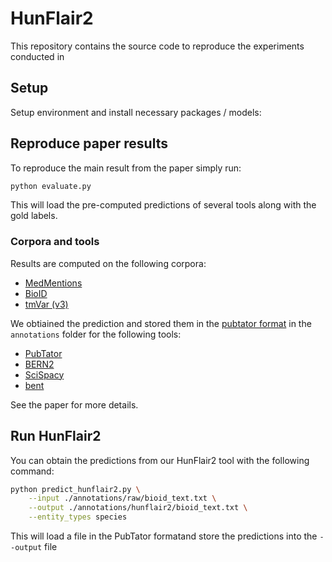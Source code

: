 # HunFlair2

This repository contains the source code to reproduce the experiments conducted in

## Setup

Setup environment and install necessary packages / models:

## Reproduce paper results

To reproduce the main result from the paper simply run:

```bash
python evaluate.py
```

This will load the pre-computed predictions of several tools along with the gold labels.

### Corpora and tools

Results are computed on the following corpora:

- [MedMentions](https://github.com/chanzuckerberg/MedMentions)
- [BioID](https://biocreative.bioinformatics.udel.edu/resources/corpora/bcvi-bio-id-track/)
- [tmVar (v3)](https://github.com/ncbi/tmVar3/blob/main/README.md)

We obtiained the prediction and stored them in the [pubtator format](https://www.ncbi.nlm.nih.gov/CBBresearch/Lu/Demo/tmTools/Format.html)
in the `annotations` folder for the following tools:

- [PubTator](https://www.ncbi.nlm.nih.gov/research/pubtator/api.html)
- [BERN2](https://github.com/dmis-lab/BERN2)
- [SciSpacy](https://github.com/allenai/scispacy)
- [bent](https://github.com/lasigeBioTM/bent)

See the paper for more details.

## Run HunFlair2

You can obtain the predictions from our HunFlair2 tool with the following command:

```bash
python predict_hunflair2.py \
    --input ./annotations/raw/bioid_text.txt \
    --output ./annotations/hunflair2/bioid_text.txt \
    --entity_types species
```

This will load a file in the PubTator formatand store the predictions into the `--output` file
